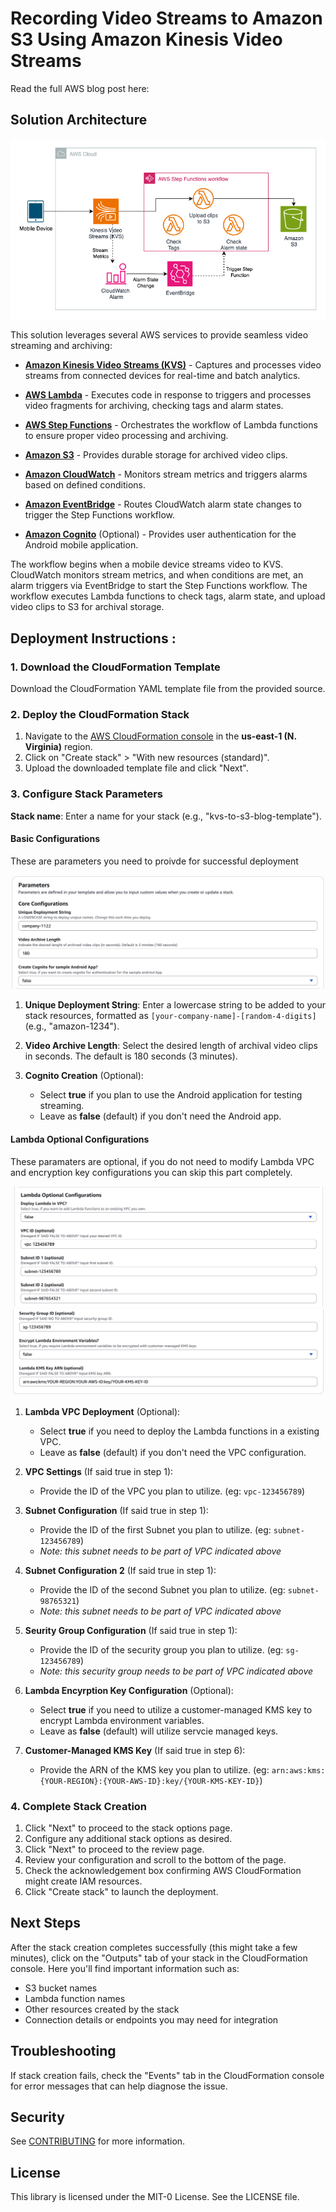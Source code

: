 # Recording Video Streams to Amazon S3 Using Amazon Kinesis Video Streams


Read the full AWS blog post here: 

## Solution Architecture

![KVS to S3 Architecture Diagram](./architecture-diagram.png)

This solution leverages several AWS services to provide seamless video streaming and archiving:

- [**Amazon Kinesis Video Streams (KVS)**](https://aws.amazon.com/kinesis/video-streams/) - Captures and processes video streams from connected devices for real-time and batch analytics.

- [**AWS Lambda**](https://aws.amazon.com/lambda/) - Executes code in response to triggers and processes video fragments for archiving, checking tags and alarm states.

- [**AWS Step Functions**](https://aws.amazon.com/step-functions/) - Orchestrates the workflow of Lambda functions to ensure proper video processing and archiving.

- [**Amazon S3**](https://aws.amazon.com/s3/) - Provides durable storage for archived video clips.

- [**Amazon CloudWatch**](https://aws.amazon.com/cloudwatch/) - Monitors stream metrics and triggers alarms based on defined conditions.

- [**Amazon EventBridge**](https://aws.amazon.com/eventbridge/) - Routes CloudWatch alarm state changes to trigger the Step Functions workflow.

- [**Amazon Cognito**](https://aws.amazon.com/cognito/) (Optional) - Provides user authentication for the Android mobile application.

The workflow begins when a mobile device streams video to KVS. CloudWatch monitors stream metrics, and when conditions are met, an alarm triggers via EventBridge to start the Step Functions workflow. The workflow executes Lambda functions to check tags, alarm state, and upload video clips to S3 for archival storage.

## Deployment Instructions :

### 1. Download the CloudFormation Template
Download the CloudFormation YAML template file from the provided source.

### 2. Deploy the CloudFormation Stack
1. Navigate to the [AWS CloudFormation console](https://console.aws.amazon.com/cloudformation/home?region=us-east-1#) in the **us-east-1 (N. Virginia)** region.
2. Click on "Create stack" > "With new resources (standard)".
3. Upload the downloaded template file and click "Next".

### 3. Configure Stack Parameters

 **Stack name**: Enter a name for your stack (e.g., "kvs-to-s3-blog-template").

#### Basic Configurations

These are parameters you need to proivde for successful deployment

![CF-SETUP-1](./CF-template-basic-configuration.png)


1. **Unique Deployment String**: Enter a lowercase string to be added to your stack resources, formatted as `[your-company-name]-[random-4-digits]` (e.g., "amazon-1234").

2. **Video Archive Length**: Select the desired length of archival video clips in seconds. The default is 180 seconds (3 minutes).

3. **Cognito Creation** (Optional): 
   - Select **true** if you plan to use the Android application for testing streaming.
   - Leave as **false** (default) if you don't need the Android app.

#### Lambda Optional Configurations

These paramaters are optional, if you do not need to modify Lambda VPC and encryption key configurations you can skip this part completely. 

![CF-SETUP-2](./CF-template-lambda-config-1.png)
![CF-SETUP-3](./CF-template-lambda-config-2.png)

1. **Lambda VPC Deployment** (Optional): 
   - Select **true** if you need to deploy the Lambda functions in a existing VPC.
   - Leave as **false** (default) if you don't need the VPC configuration.

2. **VPC Settings** (If said true in step 1): 
   - Provide the ID of the VPC you plan to utilize. (eg: `vpc-123456789`)

3. **Subnet Configuration** (If said true in step 1): 
   - Provide the ID of the first Subnet you plan to utilize.  (eg: `subnet-123456789`)
   - *Note: this subnet needs to be part of VPC indicated above*

4. **Subnet Configuration 2** (If said true in step 1): 
   - Provide the ID of the second Subnet you plan to utilize.  (eg: `subnet-98765321`)
   - *Note: this subnet needs to be part of VPC indicated above*

5. **Seurity Group Configuration** (If said true in step 1): 
    - Provide the ID of the security group you plan to utilize.  (eg: `sg-123456789`)
   - *Note: this security group needs to be part of VPC indicated above*

6. **Lambda Encyrption Key Configuration** (Optional): 
   - Select **true** if you need to utilize a customer-managed KMS key to encrypt Lambda environment variables.
   - Leave as **false** (default) will utilize servcie managed keys.

7. **Customer-Managed KMS Key** (If said true in step 6): 
    - Provide the ARN of the KMS key you plan to utilize.  (eg: `arn:aws:kms:{YOUR-REGION}:{YOUR-AWS-ID}:key/{YOUR-KMS-KEY-ID}`)


### 4. Complete Stack Creation
1. Click "Next" to proceed to the stack options page.
2. Configure any additional stack options as desired.
3. Click "Next" to proceed to the review page.
4. Review your configuration and scroll to the bottom of the page.
5. Check the acknowledgement box confirming AWS CloudFormation might create IAM resources.
6. Click "Create stack" to launch the deployment.

## Next Steps

After the stack creation completes successfully (this might take a few minutes), click on the "Outputs" tab of your stack in the CloudFormation console.
Here you'll find important information such as:
   - S3 bucket names
   - Lambda function names
   - Other resources created by the stack
   - Connection details or endpoints you may need for integration

## Troubleshooting

If stack creation fails, check the "Events" tab in the CloudFormation console for error messages that can help diagnose the issue.

## Security

See [CONTRIBUTING](CONTRIBUTING.md#security-issue-notifications) for more information.

## License

This library is licensed under the MIT-0 License. See the LICENSE file.

